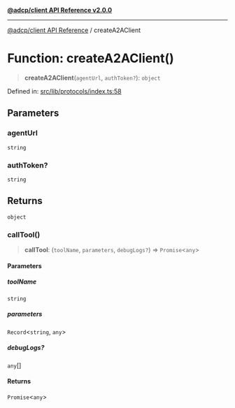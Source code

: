 [**@adcp/client API Reference v2.0.0**](../README.md)

***

[@adcp/client API Reference](../README.md) / createA2AClient

# Function: createA2AClient()

> **createA2AClient**(`agentUrl`, `authToken?`): `object`

Defined in: [src/lib/protocols/index.ts:58](https://github.com/adcontextprotocol/adcp-client/blob/e8953d756e5ce5fafa76c5e8fa2f0316f0da0998/src/lib/protocols/index.ts#L58)

## Parameters

### agentUrl

`string`

### authToken?

`string`

## Returns

`object`

### callTool()

> **callTool**: (`toolName`, `parameters`, `debugLogs?`) => `Promise`\<`any`\>

#### Parameters

##### toolName

`string`

##### parameters

`Record`\<`string`, `any`\>

##### debugLogs?

`any`[]

#### Returns

`Promise`\<`any`\>

